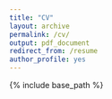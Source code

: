 ```yaml
---
title: "CV"
layout: archive
permalink: /cv/
output: pdf_document
redirect_from: /resume
author_profile: yes
---
```


{% include base_path %}

<object data="CV.pdf" width="750px" height="750px">
    <embed src="CV.pdf">
    </embed>
</object>